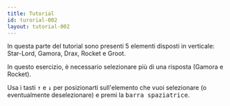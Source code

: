 ```yaml
---
title: Tutorial
id: turorial-002
layout: tutorial-002
---
```

<p class="mb-3">In questa parte del tutorial sono presenti 5 elementi disposti in verticale: <span class="italic">Star-Lord, Gamora, Drax, Rocket e Groot</span>.</p>
<p class="mb-3">In questo esercizio, è necessario selezionare più di una risposta (Gamora e Rocket).</p>
<p  class="mb-3">Usa i tasti <kbd class="inline-flex justify-center items-center px-1.5 bg-gray-200 border border-transparent font-mono text-sm text-gray-800 rounded-md">&#8593;</kbd> e <kbd class="inline-flex justify-center items-center px-1.5 bg-gray-200 border border-transparent font-mono text-sm text-gray-800 rounded-md">&#8595;</kbd> per posizionarti sull'elemento che vuoi selezionare (o eventualmente deselezionare) e premi la <kbd class="inline-flex justify-center items-center px-1.5 bg-gray-200 border border-transparent font-mono text-sm text-gray-800 rounded-md">barra spaziatrice</kbd>.</p>
